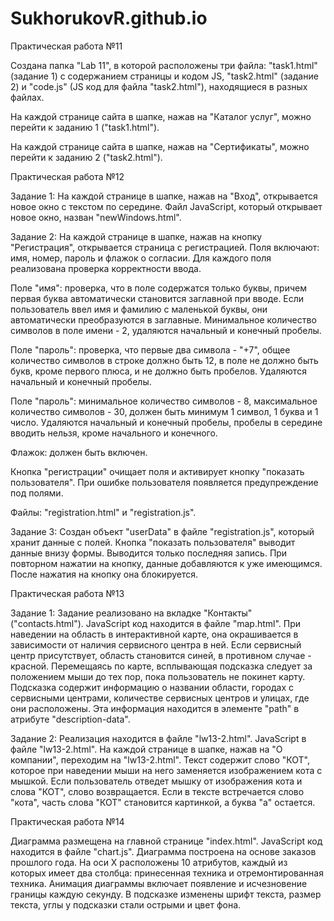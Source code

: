 # SukhorukovR.github.io
Практическая работа №11

Создана папка "Lab 11", в которой расположены три файла: "task1.html" (задание 1) с содержанием страницы и кодом JS, 
"task2.html" (задание 2) и "code.js" (JS код для файла "task2.html"), находящиеся в разных файлах.

На каждой странице сайта в шапке, нажав на "Каталог услуг", можно перейти к заданию 1 ("task1.html").

На каждой странице сайта в шапке, нажав на "Сертификаты", можно перейти к заданию 2 ("task2.html").

Практическая работа №12

Задание 1:
На каждой странице в шапке, нажав на "Вход", открывается новое окно с текстом по середине. Файл JavaScript, 
который открывает новое окно, назван "newWindows.html".

Задание 2:
На каждой странице в шапке, нажав на кнопку "Регистрация", открывается страница с регистрацией. Поля включают: 
имя, номер, пароль и флажок о согласии. Для каждого поля реализована проверка корректности ввода.

Поле "имя": проверка, что в поле содержатся только буквы, причем первая буква автоматически становится заглавной при вводе. 
Если пользователь ввел имя и фамилию с маленькой буквы, они автоматически преобразуются в заглавные. Минимальное количество 
символов в поле имени - 2, удаляются начальный и конечный пробелы.

Поле "пароль": проверка, что первые два символа - "+7", общее количество символов в строке должно быть 12, в поле не должно 
быть букв, кроме первого плюса, и не должно быть пробелов. Удаляются начальный и конечный пробелы.

Поле "пароль": минимальное количество символов - 8, максимальное количество символов - 30, должен быть минимум 1 символ, 
1 буква и 1 число. Удаляются начальный и конечный пробелы, пробелы в середине вводить нельзя, кроме начального и конечного.

Флажок: должен быть включен.

Кнопка "регистрации" очищает поля и активирует кнопку "показать пользователя". При ошибке пользователя появляется 
предупреждение под полями.

Файлы: "registration.html" и "registration.js".

Задание 3:
Создан объект "userData" в файле "registration.js", который хранит данные с полей. Кнопка "показать пользователя" 
выводит данные внизу формы. Выводится только последняя запись. При повторном нажатии на кнопку, данные добавляются 
к уже имеющимся. После нажатия на кнопку она блокируется.

Практическая работа №13

Задание 1:
Задание реализовано на вкладке "Контакты" ("contacts.html"). JavaScript код находится в файле "map.html". 
При наведении на область в интерактивной карте, она окрашивается в зависимости от наличия сервисного центра в ней. 
Если сервисный центр присутствует, область становится синей, в противном случае - красной. Перемещаясь по карте, 
всплывающая подсказка следует за положением мыши до тех пор, пока пользователь не покинет карту. Подсказка содержит 
информацию о названии области, городах с сервисными центрами, количестве сервисных центров и улицах, где они расположены. 
Эта информация находится в элементе "path" в атрибуте "description-data".

Задание 2:
Реализация находится в файле "lw13-2.html". JavaScript в файле "lw13-2.html". На каждой странице в шапке, нажав на 
"О компании", переходим на "lw13-2.html". Текст содержит слово "КОТ", которое при наведении мыши на него заменяется 
изображением кота с мышкой. Если пользователь отведет мышку от изображения кота и слова "КОТ", слово возвращается. 
Если в тексте встречается слово "кота", часть слова "КОТ" становится картинкой, а буква "а" остается.

Практическая работа №14

Диаграмма размещена на главной странице "index.html". JavaScript код находится в файле "chart.js". Диаграмма построена 
на основе заказов прошлого года. На оси X расположены 10 атрибутов, каждый из которых имеет два столбца: принесенная 
техника и отремонтированная техника. Анимация диаграммы включает появление и исчезновение границы каждую секунду. 
В подсказке изменены шрифт текста, размер текста, углы у подсказки стали острыми и цвет фона.

